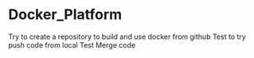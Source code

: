 # Docker_Platform
Try to create a repository to build and use docker from github
Test to try push code from local
Test Merge code
